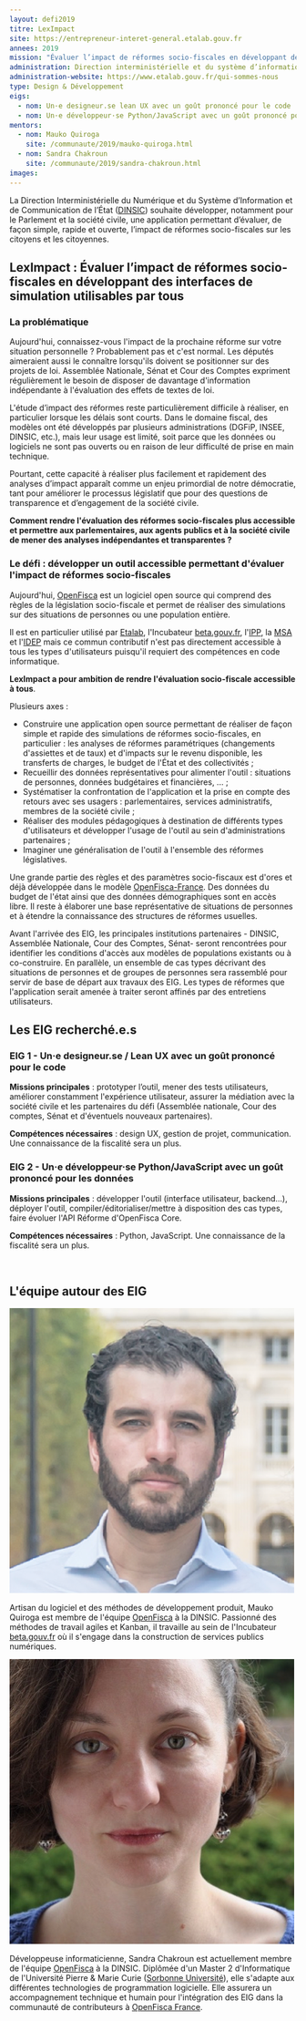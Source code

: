 ```yaml
---
layout: defi2019
titre: LexImpact
site: https://entrepreneur-interet-general.etalab.gouv.fr
annees: 2019
mission: "Évaluer l’impact de réformes socio-fiscales en développant des interfaces de simulation utilisables par tous"
administration: Direction interministérielle et du système d’information et de communication de l'Etat
administration-website: https://www.etalab.gouv.fr/qui-sommes-nous
type: Design & Développement
eigs:
  - nom: Un·e designeur.se lean UX avec un goût prononcé pour le code
  - nom: Un·e développeur·se Python/JavaScript avec un goût prononcé pour les données
mentors: 
  - nom: Mauko Quiroga
    site: /communaute/2019/mauko-quiroga.html
  - nom: Sandra Chakroun
    site: /communaute/2019/sandra-chakroun.html
images: 
---
```


La Direction Interministérielle du Numérique et du Système d’Information
et de Communication de l’État ([DINSIC](http://www.modernisation.gouv.fr/documentation/decrets/une-nouvelle-organisation-pour-la-transformation-publique-et-numerique-de-letat-decrets-du-20-novembre-2017)) souhaite développer, notamment pour le Parlement et la société civile, une application permettant
d’évaluer, de façon simple, rapide et ouverte, l’impact de réformes
socio-fiscales sur les citoyens et les citoyennes. 

## LexImpact : Évaluer l’impact de réformes socio-fiscales en développant des interfaces de simulation utilisables par tous

### La problématique

Aujourd'hui, connaissez-vous l'impact de la prochaine réforme sur votre situation personnelle ? Probablement pas et c'est normal. Les députés aimeraient aussi le connaître lorsqu'ils doivent se positionner sur des projets de loi.
Assemblée Nationale, Sénat et Cour des Comptes expriment régulièrement le besoin de disposer de davantage d'information indépendante à l'évaluation des effets de textes de loi.

L'étude d’impact des réformes reste particulièrement difficile à
réaliser, en particulier lorsque les délais sont courts. Dans le domaine fiscal, des modèles
ont été développés par plusieurs administrations (DGFiP, INSEE, DINSIC, etc.), mais leur usage est limité, soit parce que les données ou logiciels ne sont pas ouverts ou en raison de leur difficulté de prise en main technique.

Pourtant, cette capacité à réaliser plus facilement et rapidement des analyses
d’impact apparaît comme un enjeu primordial de notre démocratie, tant
pour améliorer le processus législatif que pour des questions de
transparence et d’engagement de la société civile.

**Comment rendre l'évaluation des réformes socio-fiscales plus accessible et permettre aux parlementaires, aux agents publics et à la société civile de mener des analyses indépendantes et transparentes ?** 

### Le défi : développer un outil accessible permettant d'évaluer l'impact de réformes socio-fiscales

Aujourd'hui, [OpenFisca](http://openfisca.org) est un logiciel open source qui comprend des règles de la législation socio-fiscale et permet de réaliser des simulations sur des situations de personnes ou une population entière. 

Il est en particulier utilisé par [Etalab](http://etalab.gouv.fr), l'Incubateur [beta.gouv.fr](https://beta.gouv.fr), l'[IPP](https://www.ipp.eu), la [MSA](http://www.msa.fr) et l'[IDEP](https://www.idep-fr.org) mais ce commun contributif n'est pas directement accessible à tous les types d'utilisateurs puisqu'il requiert des compétences en code informatique.

**LexImpact a pour ambition de rendre l'évaluation socio-fiscale accessible à tous**.  

Plusieurs axes :

* Construire une application open source permettant de réaliser de façon simple et rapide des simulations de réformes socio-fiscales, en particulier : les analyses de réformes paramétriques (changements d'assiettes et de taux) et d'impacts sur le revenu disponible, les transferts de charges, le budget de l'État et des collectivités ;
* Recueillir des données représentatives pour alimenter l'outil : situations de personnes, données budgétaires et financières, ... ;
* Systématiser la confrontation de l'application et la prise en compte des retours avec ses usagers : parlementaires, services administratifs, membres de la société civile ;
* Réaliser des modules pédagogiques à destination de différents types d'utilisateurs et développer l'usage de l'outil au sein d'administrations partenaires ; 
* Imaginer une généralisation de l'outil à l'ensemble des réformes législatives.

Une grande partie des règles et des paramètres socio-fiscaux est d'ores et déjà développée dans le modèle [OpenFisca-France](https://fr.openfisca.org/legislation/). Des données du budget de l'état ainsi que des données démographiques sont en accès libre. Il reste à élaborer une base représentative de situations de personnes et à étendre la connaissance des structures de réformes usuelles.  

Avant l'arrivée des EIG, les principales institutions partenaires - DINSIC, Assemblée Nationale, Cour des Comptes, Sénat- seront rencontrées pour identifier les conditions d'accès aux modèles de populations existants ou à co-construire. En parallèle, un ensemble de cas types décrivant des situations de personnes et de groupes de personnes sera rassemblé pour servir de base de départ aux travaux des EIG.
Les types de réformes que l'application serait amenée à traiter seront affinés par des entretiens utilisateurs.

## Les EIG recherché.e.s

### EIG 1 - Un·e designeur.se / Lean UX avec un goût prononcé pour le code

**Missions principales** : prototyper l’outil, mener des tests utilisateurs, améliorer constamment l'expérience utilisateur, assurer la médiation avec la société civile et les partenaires du défi (Assemblée nationale, Cour des comptes, Sénat et d'éventuels nouveaux partenaires).

**Compétences nécessaires** : design UX, gestion de projet, communication. Une connaissance de la fiscalité sera un plus.

### EIG 2 - Un·e développeur·se Python/JavaScript avec un goût prononcé pour les données

**Missions principales** : développer l'outil (interface utilisateur, backend...), déployer l'outil, compiler/éditorialiser/mettre à disposition des cas types, faire évoluer l'API Réforme d'OpenFisca Core.

**Compétences nécessaires** : Python, JavaScript. Une connaissance de la fiscalité sera un plus.

<br/>

## L'équipe autour des EIG

![Mauko Quiroga](/img/communaute/mauko-quiroga.png)

Artisan du logiciel et des méthodes de développement produit, Mauko
Quiroga est membre de l'équipe [OpenFisca](https://openfisca.org/fr/)
à la DINSIC. Passionné des méthodes de travail agiles et Kanban, il travaille au sein de l'Incubateur [beta.gouv.fr](http://beta.gouv.fr) où il s'engage dans la construction de services publics numériques.

![Sandra Chakroun](/img/communaute/sandra-chakroun.jpg)

Développeuse informaticienne, Sandra Chakroun est actuellement membre de l'équipe [OpenFisca](https://openfisca.org/fr/) à la DINSIC.
Diplômée d'un Master 2 d'Informatique de l'Université Pierre & Marie Curie ([Sorbonne Université](https://www.sorbonne-universite.fr)), 
elle s'adapte aux différentes technologies de programmation logicielle. 
Elle assurera un accompagnement technique et humain pour l'intégration des EIG dans 
la communauté de contributeurs à [OpenFisca France](https://github.com/openfisca/openfisca-france/graphs/contributors).
